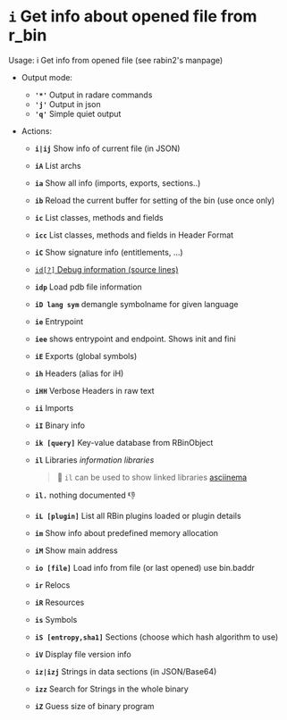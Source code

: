 <!-- TITLE: i -->

#  **`i`** Get info about opened file from r_bin

Usage: i Get info from opened file (see rabin2's manpage)

- Output mode:
  - **`'*'`** Output in radare commands
  - **`'j'`** Output in json
  - **`'q'`** Simple quiet output
- Actions:

  - **`i|ij`** Show info of current file (in JSON)
  - **`iA`** List archs
  - **`ia`** Show all info (imports, exports, sections..)
  - **`ib`** Reload the current buffer for setting of the bin (use once only)
  - **`ic`** List classes, methods and fields
  - **`icc`** List classes, methods and fields in Header Format
  - **`iC`** Show signature info (entitlements, ...)

  - [ `id[?]` Debug information (source lines)](/options/i/id)

  - **`idp`** Load pdb file information
  - **`iD lang sym`** demangle symbolname for given language
  - **`ie`** Entrypoint
  - **`iee`** shows entrypoint and endpoint. Shows init and fini 
  - **`iE`** Exports (global symbols)
  - **`ih`** Headers (alias for iH)
  - **`iHH`** Verbose Headers in raw text
  - **`ii`** Imports
  - **`iI`** Binary info
  - **`ik [query]`** Key-value database from RBinObject
  - **`il`** Libraries _information libraries_
	  > 🚀 `il` can be used to show linked libraries [asciinema](https://asciinema.org/a/NYgYqTer5PAyoTLbOWp5UUqtP)
  - **`il.`** nothing documented 👎
  - **`iL [plugin]`** List all RBin plugins loaded or plugin details
  - **`im`** Show info about predefined memory allocation
  - **`iM`** Show main address
  - **`io [file]`** Load info from file (or last opened) use bin.baddr
  - **`ir`** Relocs
  - **`iR`** Resources
  - **`is`** Symbols
  - **`iS [entropy,sha1]`** Sections (choose which hash algorithm to use)
  - **`iV`** Display file version info
  - **`iz|izj`** Strings in data sections (in JSON/Base64)
  - **`izz`** Search for Strings in the whole binary
  - **`iZ`** Guess size of binary program

<p hidden>ij iA ia ib ic icc iC idp iD ie iE ih iHH ii iI ik il iL im iM io ir iR is iS iV iz izj izz iZ iee</p>